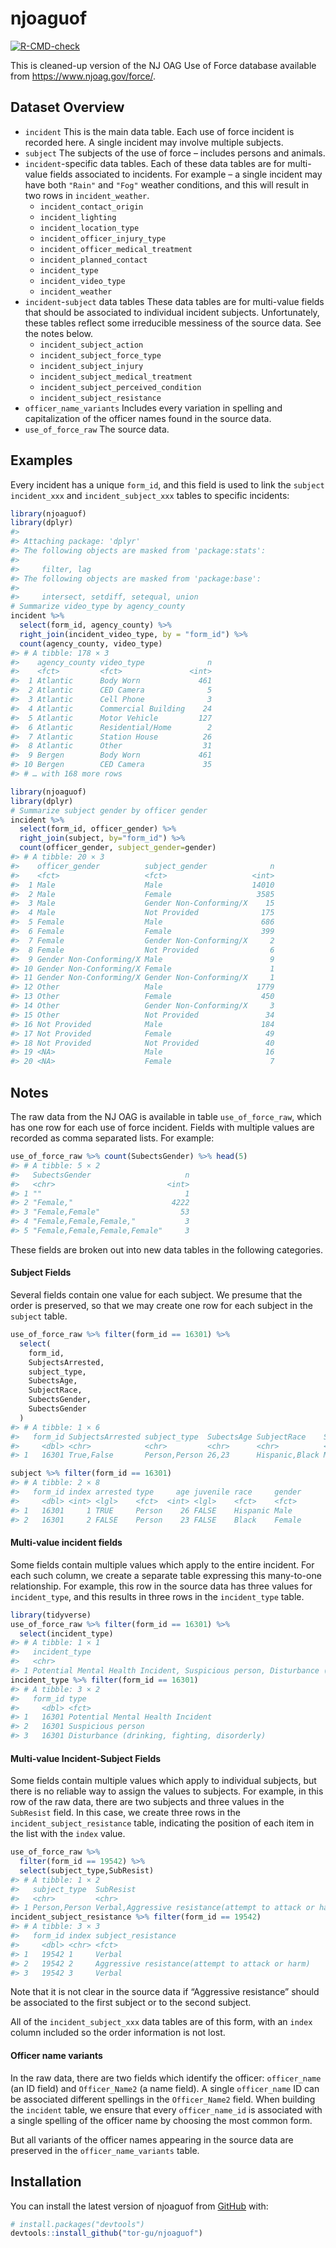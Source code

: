
<!-- README.md is generated from README.Rmd. Please edit that file -->

# njoaguof

<!-- badges: start -->

[![R-CMD-check](https://github.com/tor-gu/njoaguof/workflows/R-CMD-check/badge.svg)](https://github.com/tor-gu/njoaguof/actions)
<!-- badges: end -->

This is cleaned-up version of the NJ OAG Use of Force database available
from <https://www.njoag.gov/force/>.

## Dataset Overview

-   `incident` This is the main data table. Each use of force incident
    is recorded here. A single incident may involve multiple subjects.
-   `subject` The subjects of the use of force – includes persons and
    animals.
-   `incident`-specific data tables. Each of these data tables are for
    multi-value fields associated to incidents. For example – a single
    incident may have both `"Rain"` and `"Fog"` weather conditions, and
    this will result in two rows in `incident_weather`.
    -   `incident_contact_origin`
    -   `incident_lighting`
    -   `incident_location_type`
    -   `incident_officer_injury_type`
    -   `incident_officer_medical_treatment`
    -   `incident_planned_contact`
    -   `incident_type`
    -   `incident_video_type`
    -   `incident_weather`
-   `incident`-`subject` data tables These data tables are for
    multi-value fields that should be associated to individual incident
    subjects. Unfortunately, these tables reflect some irreducible
    messiness of the source data. See the notes below.
    -   `incident_subject_action`
    -   `incident_subject_force_type`
    -   `incident_subject_injury`
    -   `incident_subject_medical_treatment`
    -   `incident_subject_perceived_condition`
    -   `incident_subject_resistance`
-   `officer_name_variants` Includes every variation in spelling and
    capitalization of the officer names found in the source data.
-   `use_of_force_raw` The source data.

## Examples

Every incident has a unique `form_id`, and this field is used to link
the `subject` `incident_xxx` and `incident_subject_xxx` tables to
specific incidents:

``` r
library(njoaguof)
library(dplyr)
#> 
#> Attaching package: 'dplyr'
#> The following objects are masked from 'package:stats':
#> 
#>     filter, lag
#> The following objects are masked from 'package:base':
#> 
#>     intersect, setdiff, setequal, union
# Summarize video_type by agency_county
incident %>%
  select(form_id, agency_county) %>%
  right_join(incident_video_type, by = "form_id") %>%
  count(agency_county, video_type)
#> # A tibble: 178 × 3
#>    agency_county video_type              n
#>    <fct>         <fct>               <int>
#>  1 Atlantic      Body Worn             461
#>  2 Atlantic      CED Camera              5
#>  3 Atlantic      Cell Phone              3
#>  4 Atlantic      Commercial Building    24
#>  5 Atlantic      Motor Vehicle         127
#>  6 Atlantic      Residential/Home        2
#>  7 Atlantic      Station House          26
#>  8 Atlantic      Other                  31
#>  9 Bergen        Body Worn             461
#> 10 Bergen        CED Camera             35
#> # … with 168 more rows
```

``` r
library(njoaguof)
library(dplyr)
# Summarize subject gender by officer gender
incident %>% 
  select(form_id, officer_gender) %>% 
  right_join(subject, by="form_id") %>%
  count(officer_gender, subject_gender=gender)
#> # A tibble: 20 × 3
#>    officer_gender          subject_gender              n
#>    <fct>                   <fct>                   <int>
#>  1 Male                    Male                    14010
#>  2 Male                    Female                   3585
#>  3 Male                    Gender Non-Conforming/X    15
#>  4 Male                    Not Provided              175
#>  5 Female                  Male                      686
#>  6 Female                  Female                    399
#>  7 Female                  Gender Non-Conforming/X     2
#>  8 Female                  Not Provided                6
#>  9 Gender Non-Conforming/X Male                        9
#> 10 Gender Non-Conforming/X Female                      1
#> 11 Gender Non-Conforming/X Gender Non-Conforming/X     1
#> 12 Other                   Male                     1779
#> 13 Other                   Female                    450
#> 14 Other                   Gender Non-Conforming/X     3
#> 15 Other                   Not Provided               34
#> 16 Not Provided            Male                      184
#> 17 Not Provided            Female                     49
#> 18 Not Provided            Not Provided               40
#> 19 <NA>                    Male                       16
#> 20 <NA>                    Female                      7
```

## Notes

The raw data from the NJ OAG is available in table `use_of_force_raw`,
which has one row for each use of force incident. Fields with multiple
values are recorded as comma separated lists. For example:

``` r
use_of_force_raw %>% count(SubectsGender) %>% head(5)
#> # A tibble: 5 × 2
#>   SubectsGender                     n
#>   <chr>                         <int>
#> 1 ""                                1
#> 2 "Female,"                      4222
#> 3 "Female,Female"                  53
#> 4 "Female,Female,Female,"           3
#> 5 "Female,Female,Female,Female"     3
```

These fields are broken out into new data tables in the following
categories.

#### Subject Fields

Several fields contain one value for each subject. We presume that the
order is preserved, so that we may create one row for each subject in
the `subject` table.

``` r
use_of_force_raw %>% filter(form_id == 16301) %>%
  select(
    form_id,
    SubjectsArrested,
    subject_type,
    SubectsAge,
    SubjectRace,
    SubectsGender,
    SubectsGender
  )
#> # A tibble: 1 × 6
#>   form_id SubjectsArrested subject_type  SubectsAge SubjectRace    SubectsGender
#>     <dbl> <chr>            <chr>         <chr>      <chr>          <chr>        
#> 1   16301 True,False       Person,Person 26,23      Hispanic,Black Male,Female

subject %>% filter(form_id == 16301)
#> # A tibble: 2 × 8
#>   form_id index arrested type     age juvenile race     gender
#>     <dbl> <int> <lgl>    <fct>  <int> <lgl>    <fct>    <fct> 
#> 1   16301     1 TRUE     Person    26 FALSE    Hispanic Male  
#> 2   16301     2 FALSE    Person    23 FALSE    Black    Female
```

#### Multi-value incident fields

Some fields contain multiple values which apply to the entire incident.
For each such column, we create a separate table expressing this
many-to-one relationship. For example, this row in the source data has
three values for `incident_type`, and this results in three rows in the
`incident_type` table.

``` r
library(tidyverse)
use_of_force_raw %>% filter(form_id == 16301) %>%
  select(incident_type)
#> # A tibble: 1 × 1
#>   incident_type                                                                 
#>   <chr>                                                                         
#> 1 Potential Mental Health Incident, Suspicious person, Disturbance (drinking, f…
incident_type %>% filter(form_id == 16301)
#> # A tibble: 3 × 2
#>   form_id type                                        
#>     <dbl> <fct>                                       
#> 1   16301 Potential Mental Health Incident            
#> 2   16301 Suspicious person                           
#> 3   16301 Disturbance (drinking, fighting, disorderly)
```

#### Multi-value Incident-Subject Fields

Some fields contain multiple values which apply to individual subjects,
but there is no reliable way to assign the values to subjects. For
example, in this row of the raw data, there are two subjects and three
values in the `SubResist` field. In this case, we create three rows in
the `incident_subject_resistance` table, indicating the position of each
item in the list with the `index` value.

``` r
use_of_force_raw %>% 
  filter(form_id == 19542) %>% 
  select(subject_type,SubResist)
#> # A tibble: 1 × 2
#>   subject_type  SubResist                                                      
#>   <chr>         <chr>                                                          
#> 1 Person,Person Verbal,Aggressive resistance(attempt to attack or harm),Verbal,
incident_subject_resistance %>% filter(form_id == 19542)
#> # A tibble: 3 × 3
#>   form_id index subject_resistance                              
#>     <dbl> <chr> <fct>                                           
#> 1   19542 1     Verbal                                          
#> 2   19542 2     Aggressive resistance(attempt to attack or harm)
#> 3   19542 3     Verbal
```

Note that it is not clear in the source data if “Aggressive resistance”
should be associated to the first subject or to the second subject.

All of the `incident_subject_xxx` data tables are of this form, with an
`index` column included so the order information is not lost.

#### Officer name variants

In the raw data, there are two fields which identify the officer:
`officer_name` (an ID field) and `Officer_Name2` (a name field). A
single `officer_name` ID can be associated different spellings in the
`Officer_Name2` field. When building the `incident` table, we ensure
that every `officer_name_id` is associated with a single spelling of the
officer name by choosing the most common form.

But all variants of the officer names appearing in the source data are
preserved in the `officer_name_variants` table.

## Installation

You can install the latest version of njoaguof from
[GitHub](https://github.com/) with:

``` r
# install.packages("devtools")
devtools::install_github("tor-gu/njoaguof")
```
